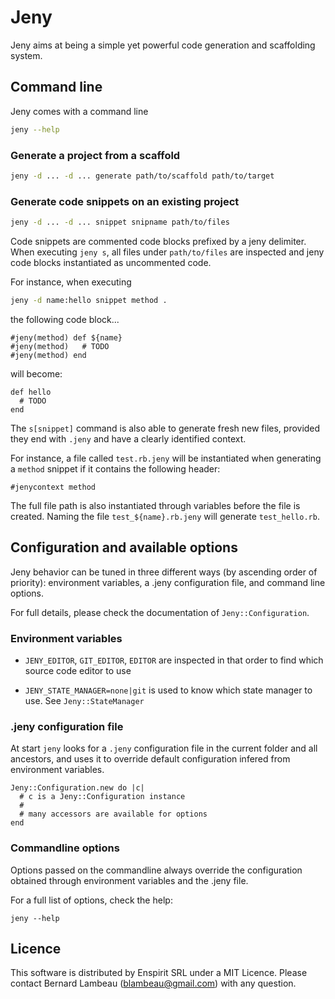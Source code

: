 # Jeny

Jeny aims at being a simple yet powerful code generation and scaffolding
system.

## Command line

Jeny comes with a command line

```sh
jeny --help
```

### Generate a project from a scaffold

```sh
jeny -d ... -d ... generate path/to/scaffold path/to/target
```

### Generate code snippets on an existing project

```sh
jeny -d ... -d ... snippet snipname path/to/files
```

Code snippets are commented code blocks prefixed by a jeny delimiter.
When executing `jeny s`, all files under `path/to/files` are inspected
and jeny code blocks instantiated as uncommented code.

For instance, when executing

```sh
jeny -d name:hello snippet method .
```

the following code block...

```
#jeny(method) def ${name}
#jeny(method)   # TODO
#jeny(method) end
```

will become:

```
def hello
  # TODO
end
```

The `s[snippet]` command is also able to generate fresh new files,
provided they end with `.jeny` and have a clearly identified context.

For instance, a file called `test.rb.jeny` will be instantiated when
generating a `method` snippet if it contains the following header:

```
#jenycontext method
```

The full file path is also instantiated through variables before the
file is created. Naming the file `test_${name}.rb.jeny` will generate
`test_hello.rb`.

## Configuration and available options

Jeny behavior can be tuned in three different ways (by ascending order of
priority): environment variables, a .jeny configuration file, and command
line options.

For full details, please check the documentation of `Jeny::Configuration`.

### Environment variables

* `JENY_EDITOR`, `GIT_EDITOR`, `EDITOR` are inspected in that order to
  find which source code editor to use

* `JENY_STATE_MANAGER=none|git` is used to know which state manager to
  use. See `Jeny::StateManager`

### .jeny configuration file

At start `jeny` looks for a `.jeny` configuration file in the current
folder and all ancestors, and uses it to override default configuration
infered from environment variables.

```
Jeny::Configuration.new do |c|
  # c is a Jeny::Configuration instance
  #
  # many accessors are available for options
end
```

### Commandline options

Options passed on the commandline always override the configuration
obtained through environment variables and the .jeny file.

For a full list of options, check the help:

```
jeny --help
```

## Licence

This software is distributed by Enspirit SRL under a MIT Licence. Please
contact Bernard Lambeau (blambeau@gmail.com) with any question.
